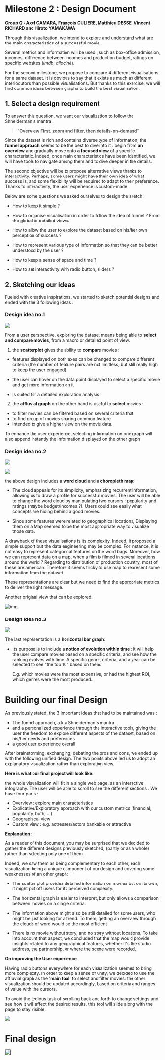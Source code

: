 #  Milestone 2 : Design Document

**Group Q : Axel CAMARA, François CULIERE, Matthieu DESSE, Vincent RICHARD and Hiroto YAMAKAWA**

Through this visualization, we intend to explore and understand what are the main characteristics of a successful movie.   

Several metrics and information will be used , such as box-office admission, incomes, difference between incomes and production budget, ratings on specific websites (*imdb*, *allociné*). 

For the second milestone, we propose to compare 4 different visualisations for a same dataset. It is obvious to say that it exists as much as different interlocutors than possible visualisations. But thanks to this exercise, we will find common ideas between graphs to build the best visualisation.

## 1. Select a design requirement

To answer this question, we want our visualization to follow the Shneiderman's mantra :

>  "**Overview First, zoom and filter, then details-on-demand**" 



Since the dataset is rich and contains diverse type of information,  the **funnel approach** seems to be the best to dive into it : begin from **an overview** and gradually move onto **a focused view** of a specific characteristic. Indeed, once main characteristics have been identified, we will have tools to navigate among them and to dive deeper in the details.

The second objective will be to propose alternative views thanks to interactivity. Perhaps, some users might have their own idea of what success is, and some flexibility will be required to adapt to their preference. Thanks to interactivity, the user experience is custom-made.



Below are some questions we asked ourselves to design the sketch:

- How to keep it simple ?
- How to organise visualisation in order to follow the idea of funnel ? From the global to detailed views.

- How to allow the user to explore the dataset based on his/her own perception of success ?

- How to represent various type of information so that they can be better understood by the user ?

- How to keep a sense of space and time ?
- How to set interactivity with radio button, sliders ?



## 2. Sketching our ideas

Fueled with creative inspirations, we started to sketch potential designs and ended with the 3 following ideas :



### Design idea no.1 

<img src='img/proposition_Francois.png'></img>



From a user perspective, exploring the dataset means being able to **select and compare movies**, from a macro or detailed  point of view. 

1) the **scatterplot** gives the ability to **compare** movies  :

- features displayed on both axes  can be changed to compare different criteria (the number of feature pairs are not limitless, but still really high to keep the user engaged)

- the user can hover on the data point displayed to select a specific movie and get more information on it

- is suited for a detailed exploration analysis 

  

2) the **affluvial graph** on the other hand is useful to **select** movies :

- to filter movies can be filtered based on several criteria that 
- to find group of movies sharing common feature
- intended to give a higher view on the movie data.

To enhance the user experience, selecting information on one graph will also append instantly the information displayed on the other graph 



### Design idea no.2



<img src='img/proposition_Axel.png'></img>

<img src='img/proposition_Axel2.png'></img>



the above design includes a **word cloud** and a **choropleth map**:

- The cloud appeals for its simplicity, emphasizing recurrent information, allowing us to draw a profile for successful movies. The user will be able to change the word cloud by manipulating two cursors : popularity and ratings (maybe budget/incomes ?). Users could see easily what concepts are hiding behind a good movies. 

- Since some features were related to geographical locations, Displaying them on a Map seemed to be the most appropriate way to visualize those data. 


A drawback of these visualisations is its complexity. Indeed, it proposed a simple support but the data engineering may be complex. For instance,  it is not easy to represent categorical features on the word bags. Moreover, how we can represent data on a map, when a film is filmed in several locations around the world ? Regarding to distribution of production country, most of these are american. Therefore it seems tricky to use map to represent some information from the dataset. 

These representations are clear but we need to find the appropriate metrics to deliver the right message.



Another original view that can be explored:

![img](https://toucantoco.com/blog/wp-content/uploads/2018/04/Taxonomy_of_Ideas.png)





### Design Idea no.3



<img src='img/proposition_Hiro.jpg'></img>



The last representation is a **horizontal bar graph**:

- Its purpose is to include a **notion of evolution within time** : it will help the user compare movies based on a specific criteria, and see how the ranking evolves with time.  A specific genre,  criteria, and a year can be selected to see "the top 10" based on them.

  E.g.  which movies were the most expensive, or had the highest ROI, which genres were the most produced..



# Building our final Design

As previously stated, the 3 important ideas that had to be maintained was :

- The funnel approach, a.k.a  Shneiderman's mantra 
- and a personalized experience through the interactive tools, giving the user the freedom to explore different aspects of the dataset, based on his/her needs and preferences
- a good user experience overall

After brainstorming, exchanging, debating the pros and cons, we ended up with the following unified design. The two points above led us to adopt an explanatory visualization rather than exploration view.



**Here is what our final project will look like**:

the whole visualization will fit in a single web page, as an interactive infography. The user will be able to scroll to see the different sections  . We have four parts :

- Overview : explore main characteristics
- Explicative/Exploratory approach with our custom metrics (financial, popularity, both, ...)
- Geographical view
- Custom view : e.g. actresses/actors bankable or attractive



**Explanation :**

As a reader of this document, you may be surprised that we decided to gather the different designs previously sketched, (partly or as a whole)  rather than selecting only one of them. 

Indeed, we saw them as being complementary to each other,  each visualization being a unique component of our design and covering some weaknesses of an other graph:

- The scatter plot provides detailed information on movies but on its own, it might put off users for its perceived complexity. 

- The horizontal graph is easier to interpret, but only allows a comparison between movies on a single criteria.

- The information above might also be still detailed for some users, who might be just looking for a trend. To them, getting an overview through the clouds of word would be the most efficient

- There is no movie without story, and no story without locations. To take into account that aspect, we concluded that the map would provide insights related to any geographical features, whether it's the studio address, the partnership, or where the scene were recorded,



**On improving the User experience**

Having radio buttons everywhere for each visualization seemed to bring more complexity. In order to keep a sense of unity, we decided to use the affluvial graph as the '**main tool**' to select and filter movies: the other visualization should be updated accordingly, based on criteria and ranges of value with the cursors.

To avoid the tedious task of  scrolling back and forth to change settings and see how it will affect the  desired results, this tool will slide along with the page to stay visible.



<img src='img/MDE_proposition.jpg'></img>



# Final design

<img src='img/final-design.jpg' style='border: solid 1px;'>

